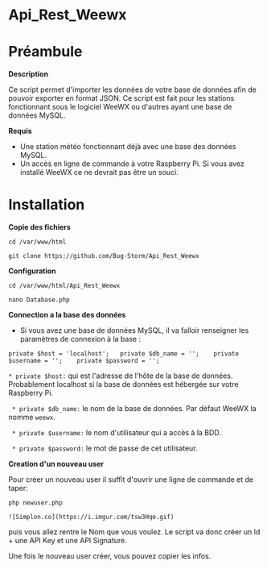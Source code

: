 # Api_Rest_Weewx



# Préambule  

__Description__  

 Ce script permet d'importer  les  données de votre base de données afin de pouvoir exporter en format JSON.  Ce script est fait pour les stations fonctionnant sous le logiciel WeeWX ou d'autres ayant une base de données MySQL.  


 __Requis__ 

 * Une station météo fonctionnant déjà avec une base des données MySQL.
 * Un accès en ligne de commande à votre Raspberry Pi. Si vous avez installé WeeWX ce ne devrait pas être un souci.   



# __Installation__


 __Copie des fichiers__

 ` cd /var/www/html `  

 ` git clone https://github.com/Bug-Storm/Api_Rest_Weewx `    

 __Configuration__

 ` cd /var/www/html/Api_Rest_Weewx `  
 
 ` nano Database.php `

 __Connection a la base des données__ 

 * Si vous avez une base de données MySQL, il va falloir renseigner les paramètres de connexion à la base :

  `
   private $host = 'localhost';  
   private $db_name = '';   
   private $username = '';   
   private $password = '';  
   `



  ` * private $host: `   qui est l'adresse de l'hôte de la base de données. Probablement localhost si la base de données est hébergée sur votre Raspberry Pi.  

 ` * private $db_name:`   le nom de la base de données. Par défaut WeeWX la nomme ` weewx `.  

 ` * private $username:`   le nom d'utilisateur qui a accès à la BDD.

 ` * private $password:`   le mot de passe de cet utilisateur.  

 
 __Creation d'un nouveau user__
 
 Pour créer un nouveau user il suffit d'ouvrir une ligne de commande et de taper:

 ` php newuser.php `

`![Simplon.co](https://i.imgur.com/tsw3Hqe.gif)`


puis vous allez rentre le Nom que vous voulez.  Le script va donc créer un Id + une API Key et une API Signature.  

Une fois le nouveau user créer, vous pouvez copier les infos.

